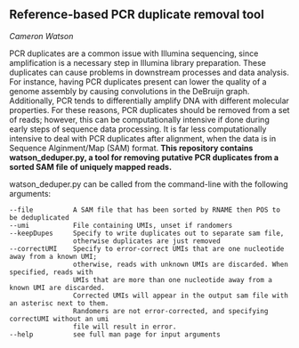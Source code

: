 ## Reference-based PCR duplicate removal tool

*Cameron Watson*

PCR duplicates are a common issue with Illumina sequencing, since amplification is a necessary step
in Illumina library preparation. These duplicates can cause problems in downstream processes and data analysis.
For instance, having PCR duplicates present can lower the quality of a genome assembly by causing 
convolutions in the DeBruijn graph. Additionally, PCR tends to differentially amplify DNA with different molecular properties. For these reasons, PCR duplicates should be removed from a set of reads; however, this can be computationally intensive if done during early steps of sequence data processing. It is far less computationally intensive to deal with PCR duplicates after alignment, when the data is in Sequence Alginment/Map (SAM) format. 
**This repository contains watson_deduper.py, a tool for removing putative PCR duplicates from a sorted SAM file** 
**of uniquely mapped reads.**

watson_deduper.py can be called from the command-line with the following arguments:

```
--file          A SAM file that has been sorted by RNAME then POS to be deduplicated
--umi           File containing UMIs, unset if randomers
--keepDupes     Specify to write duplicates out to separate sam file, 
                otherwise duplicates are just removed
--correctUMI    Specify to error-correct UMIs that are one nucleotide away from a known UMI; 
                otherwise, reads with unknown UMIs are discarded. When specified, reads with 
                UMIs that are more than one nucleotide away from a known UMI are discarded. 
                Corrected UMIs will appear in the output sam file with an asterisc next to them. 
                Randomers are not error-corrected, and specifying correctUMI without an umi 
                file will result in error.
--help          see full man page for input arguments
```

